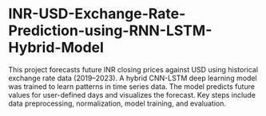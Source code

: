 # INR-USD-Exchange-Rate-Prediction-using-RNN-LSTM-Hybrid-Model

This project forecasts future INR closing prices against USD using historical exchange rate data (2019–2023).
A hybrid CNN-LSTM deep learning model was trained to learn patterns in time series data.
The model predicts future values for user-defined days and visualizes the forecast.
Key steps include data preprocessing, normalization, model training, and evaluation.
